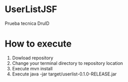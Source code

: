 # UserListJSF
Prueba tecnica DruID

# How to execute

1. Dowload repository
2. Change your terminal directory to repository location
3. Execute mvn install
4. Execute java -jar target/userlist-0.1.0-RELEASE.jar
